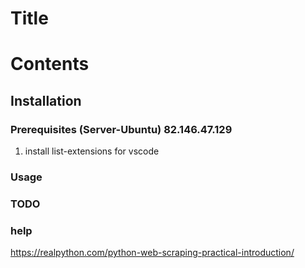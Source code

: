 # Title

# Contents

## Installation

### Prerequisites (Server-Ubuntu) 82.146.47.129 

1. install list-extensions for vscode

### Usage

### TODO

### help
https://realpython.com/python-web-scraping-practical-introduction/